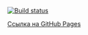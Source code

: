 [![Build status](https://ci.appveyor.com/api/projects/status/4qxtyskpg6qrd0u0?svg=true)](https://ci.appveyor.com/project/ADeoZ/ahj-events-3)

[Ссылка на GitHub Pages](https://adeoz.github.io/ahj-events-3/)
